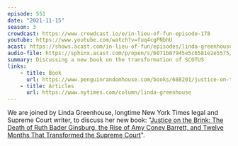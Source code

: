 ```yaml
---
episode: 551
date: "2021-11-15"
season: 3
crowdcast: https://www.crowdcast.io/e/in-lieu-of-fun-episode-178
youtube: https://www.youtube.com/watch?v=fuq4cgPNbhU
acast: https://shows.acast.com/in-lieu-of-fun/episodes/linda-greenhouse-on-justice-on-the-brink
audio-file: https://sphinx.acast.com/p/open/s/6071b87945e5c6581e2e5575/e/6198263beee90800135bc6ad/media.mp3
summary: Discussing a new book on the transformation of SCOTUS
links:
    - title: Book
      url: https://www.penguinrandomhouse.com/books/688201/justice-on-the-brink-by-linda-greenhouse
    - title: Articles
      url: https://www.nytimes.com/column/linda-greenhouse
---
```

We are joined by Linda Greenhouse, longtime New York Times legal and Supreme Court writer, to discuss her new book: "[Justice on the Brink: The Death of Ruth Bader Ginsburg, the Rise of Amy Coney Barrett, and Twelve Months That Transformed the Supreme Court][book]".

[book]: https://www.penguinrandomhouse.com/books/688201/justice-on-the-brink-by-linda-greenhouse
